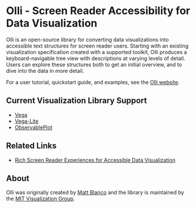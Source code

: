 # Olli - Screen Reader Accessibility for Data Visualization

Olli is an open-source library for converting data visualizations into accessible text structures for screen reader users. Starting with an existing visualization specification created with a supported toolkit, Olli produces a keyboard-navigable tree view with descriptions at varying levels of detail. Users can explore these structures both to get an initial overview, and to dive into the data in more detail. 

For a user tutorial, quickstart guide, and examples, see the [Olli website](https://mitvis.github.io/olli/).

## Current Visualization Library Support

- [Vega](https://vega.github.io/vega/)
- [Vega-Lite](https://vega.github.io/vega-lite)
- [ObservablePlot](https://observablehq.com/@observablehq/plot)

## Related Links

- [Rich Screen Reader Experiences for Accessible Data Visualization](http://vis.csail.mit.edu/pubs/rich-screen-reader-vis-experiences/)

## About

Olli was originally created by [Matt Blanco](https://mattblanco.me/) and the library is maintained by the [MIT Visualization Group](http://vis.csail.mit.edu/).
